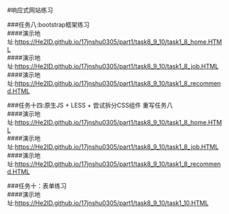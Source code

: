 #响应式网站练习  

###任务八:bootstrap框架练习  
####演示地址:https://He2ID.github.io/17jnshu0305/part1/task8_9_10/task1_8_home.HTML  
####演示地址:https://He2ID.github.io/17jnshu0305/part1/task8_9_10/task1_8_job.HTML  
####演示地址:https://He2ID.github.io/17jnshu0305/part1/task8_9_10/task1_8_recommend.HTML  

###任务十四:原生JS + LESS + 尝试拆分CSS组件 重写任务八  
####演示地址:https://He2ID.github.io/17jnshu0305/part1/task8_9_10/task1_8_home.HTML  
####演示地址:https://He2ID.github.io/17jnshu0305/part1/task8_9_10/task1_8_job.HTML  
####演示地址:https://He2ID.github.io/17jnshu0305/part1/task8_9_10/task1_8_recommend.HTML  

###任务十：表单练习  
####演示地址:https://He2ID.github.io/17jnshu0305/part1/task8_9_10/task1_10.HTML 

